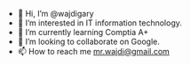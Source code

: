 - 👋 Hi, I’m @wajdigary
- 👀 I’m interested in IT information technology.
- 🌱 I’m currently learning Comptia A+
- 💞️ I’m looking to collaborate on Google.
- 📫 How to reach me mr.wajdi@gmail.com

<!---
wajdigary/wajdigary is a ✨ special ✨ repository because its `README.md` (this file) appears on your GitHub profile.
You can click the Preview link to take a look at your changes.
--->
